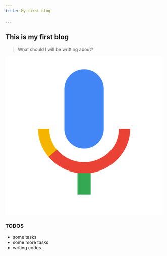 ```yaml
---
title: My first blog

...
```


## This is my first blog

> What should I will be writting about?

![google mic](assets/ic_mic.png "title of image")


### TODOS

* some tasks
* some more tasks
* writing codes
